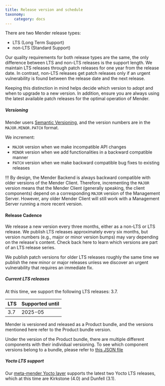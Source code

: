 ```yaml
---
title: Release version and schedule
taxonomy:
    category: docs
---
```


There are two Mender release types:

* LTS (Long Term Support)
* non-LTS (Standard Support)

Our quality requirements for both release types are the same, the only difference between LTS and non-LTS releases is the support length. We maintain LTS releases through patch releases for one year from the release date. In contrast, non-LTS releases get patch releases only if an urgent vulnerability is found between the release date and the next release.

Keeping this distinction in mind helps decide which version to adopt and when to upgrade to a new version. In addition, ensure you are always using the latest available patch releases for the optimal operation of Mender.


##### Versioning

Mender users [Semantic Versioning](https://semver.org), and the version numbers are in the `MAJOR.MINOR.PATCH` format.

We increment:

* `MAJOR` version when we make incompatible API changes
* `MINOR` version when we add functionalities in a backward compatible manner
* `PATCH` version when we make backward compatible bug fixes to existing releases

!!! By design, the Mender Backend is always backward compatible with older versions of the Mender Client. Therefore, incrementing the `MAJOR` version means that the Mender Client (generally speaking, the client components) depend on a corresponding `MAJOR` version of the Management Server. However, any older Mender Client will still work with a Management Server running a more recent version.


#### Release Cadence

We release a new version every three months, either as a non-LTS or LTS release. We publish LTS releases approximately every six months, but version numbers (e.g., major or minor version bumps) may vary depending on the release's content. Check back here to learn which versions are part of an LTS release series.

We publish patch versions for older LTS releases roughly the same time we publish the new minor or major releases unless we discover an urgent vulnerability that requires an immediate fix.


##### Current LTS releases

<!-- the version number includes the patch release here, to get picked up by autoversion, but will be a minor version in the result -->
<!--AUTOVERSION: "LTS releases: %"/lts -->
At this time, we support the following LTS releases: 3.7.

| LTS         | Supported until |
| ----------- | --------------- |
| 3.7         |  2025-05        |

Mender is versioned and released as a Product bundle, and the versions mentioned here refer to the Product bundle version.

Under the version of the Product bundle, there are multiple different components with their individual versioning. To see which component versions belong to a bundle, please refer to [this JSON file](https://docs.mender.io/releases/versions.json)


##### Yocto LTS support

Our [meta-mender Yocto layer](https://github.com/mendersoftware/meta-mender) supports the latest two Yocto LTS releases, which at this time are Kirkstone (4.0) and Dunfell (3.1).
